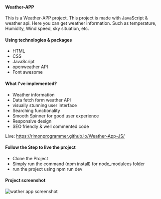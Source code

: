 <h4>Weather-APP</h4>
<p>
This is a Weather-APP project. This project is made with JavaScript & weather api. Here you can get weather information. Such as temperature, Humidity, Wind speed, sky situation, etc.
</p>

<h4>Using technologies & packages</h4>
<ul>
  <li>HTML</li>
  <li>CSS</li>
  <li>JavaScript</li>
  <li>openweather API</li>
  <li>Font awesome</li>
</ul>

<h4>What I've implemented?</h4>
<ul>
  <li>Weather information</li>
  <li>Data fetch form weather API</li>
  <li>visually stunning user interface</li>
  <li>Searching functionality</li>
  <li>Smooth Spinner for good user experience</li>
  <li>Responsive design</li>
  <li>SEO friendly & well commented code</li>
</ul>

Live: https://rimonprogrammer.github.io/Weather-App-JS/

<h4>Follow the Step to live the project</h4>
<ul>
  <li>Clone the Project</li>
  <li>Simply run the command (npm install) for node_modulees folder</li>
  <li> run the project using npm run dev</li>
</ul>

<h4>Project screenshot</h4>
<img src="https://rimonprogrammer.netlify.app/public/weather-app-js.pngg" alt="wather app screenshot" >
